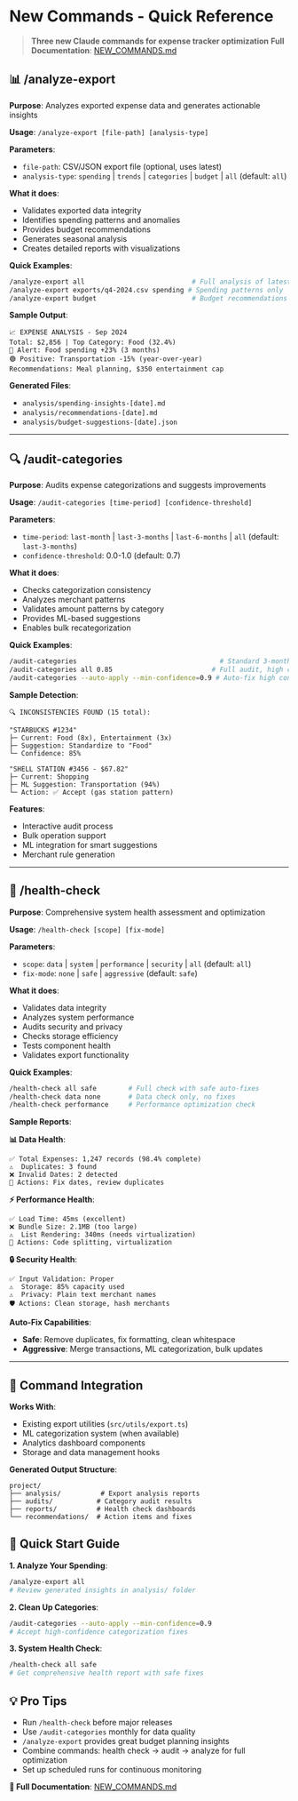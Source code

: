 # New Commands - Quick Reference

> **Three new Claude commands for expense tracker optimization**
> **Full Documentation**: [NEW_COMMANDS.md](https://github.com/igorzamiatin-hireright/expense-tracker-ai-/blob/main/NEW_COMMANDS.md)

## 📊 /analyze-export

**Purpose**: Analyzes exported expense data and generates actionable insights

**Usage**: `/analyze-export [file-path] [analysis-type]`

**Parameters**:
- `file-path`: CSV/JSON export file (optional, uses latest)
- `analysis-type`: `spending` | `trends` | `categories` | `budget` | `all` (default: `all`)

**What it does**:
- Validates exported data integrity
- Identifies spending patterns and anomalies
- Provides budget recommendations
- Generates seasonal analysis
- Creates detailed reports with visualizations

**Quick Examples**:
```bash
/analyze-export all                           # Full analysis of latest export
/analyze-export exports/q4-2024.csv spending # Spending patterns only
/analyze-export budget                        # Budget recommendations
```

**Sample Output**:
```
📈 EXPENSE ANALYSIS - Sep 2024
Total: $2,856 | Top Category: Food (32.4%)
🔴 Alert: Food spending +23% (3 months)
🟢 Positive: Transportation -15% (year-over-year)
Recommendations: Meal planning, $350 entertainment cap
```

**Generated Files**:
- `analysis/spending-insights-[date].md`
- `analysis/recommendations-[date].md`
- `analysis/budget-suggestions-[date].json`

---

## 🔍 /audit-categories

**Purpose**: Audits expense categorizations and suggests improvements

**Usage**: `/audit-categories [time-period] [confidence-threshold]`

**Parameters**:
- `time-period`: `last-month` | `last-3-months` | `last-6-months` | `all` (default: `last-3-months`)
- `confidence-threshold`: 0.0-1.0 (default: 0.7)

**What it does**:
- Checks categorization consistency
- Analyzes merchant patterns
- Validates amount patterns by category
- Provides ML-based suggestions
- Enables bulk recategorization

**Quick Examples**:
```bash
/audit-categories                                    # Standard 3-month audit
/audit-categories all 0.85                         # Full audit, high confidence
/audit-categories --auto-apply --min-confidence=0.9 # Auto-fix high confidence
```

**Sample Detection**:
```
🔍 INCONSISTENCIES FOUND (15 total):

"STARBUCKS #1234"
├─ Current: Food (8x), Entertainment (3x)
├─ Suggestion: Standardize to "Food"
└─ Confidence: 85%

"SHELL STATION #3456 - $67.82"
├─ Current: Shopping
├─ ML Suggestion: Transportation (94%)
└─ Action: ✅ Accept (gas station pattern)
```

**Features**:
- Interactive audit process
- Bulk operation support
- ML integration for smart suggestions
- Merchant rule generation

---

## 🏥 /health-check

**Purpose**: Comprehensive system health assessment and optimization

**Usage**: `/health-check [scope] [fix-mode]`

**Parameters**:
- `scope`: `data` | `system` | `performance` | `security` | `all` (default: `all`)
- `fix-mode`: `none` | `safe` | `aggressive` (default: `safe`)

**What it does**:
- Validates data integrity
- Analyzes system performance
- Audits security and privacy
- Checks storage efficiency
- Tests component health
- Validates export functionality

**Quick Examples**:
```bash
/health-check all safe        # Full check with safe auto-fixes
/health-check data none       # Data check only, no fixes
/health-check performance     # Performance optimization check
```

**Sample Reports**:

**📊 Data Health**:
```
✅ Total Expenses: 1,247 records (98.4% complete)
⚠️  Duplicates: 3 found
❌ Invalid Dates: 2 detected
🔧 Actions: Fix dates, review duplicates
```

**⚡ Performance Health**:
```
✅ Load Time: 45ms (excellent)
❌ Bundle Size: 2.1MB (too large)
⚠️  List Rendering: 340ms (needs virtualization)
🚀 Actions: Code splitting, virtualization
```

**🔒 Security Health**:
```
✅ Input Validation: Proper
⚠️  Storage: 85% capacity used
⚠️  Privacy: Plain text merchant names
🛡️ Actions: Clean storage, hash merchants
```

**Auto-Fix Capabilities**:
- **Safe**: Remove duplicates, fix formatting, clean whitespace
- **Aggressive**: Merge transactions, ML categorization, bulk updates

---

## 🎯 Command Integration

**Works With**:
- Existing export utilities (`src/utils/export.ts`)
- ML categorization system (when available)
- Analytics dashboard components
- Storage and data management hooks

**Generated Output Structure**:
```
project/
├── analysis/          # Export analysis reports
├── audits/           # Category audit results
├── reports/          # Health check dashboards
└── recommendations/  # Action items and fixes
```

## 🚀 Quick Start Guide

**1. Analyze Your Spending**:
```bash
/analyze-export all
# Review generated insights in analysis/ folder
```

**2. Clean Up Categories**:
```bash
/audit-categories --auto-apply --min-confidence=0.9
# Accept high-confidence categorization fixes
```

**3. System Health Check**:
```bash
/health-check all safe
# Get comprehensive health report with safe fixes
```

## 💡 Pro Tips

- Run `/health-check` before major releases
- Use `/audit-categories` monthly for data quality
- `/analyze-export` provides great budget planning insights
- Combine commands: health check → audit → analyze for full optimization
- Set up scheduled runs for continuous monitoring

**📖 Full Documentation**: [NEW_COMMANDS.md](https://github.com/igorzamiatin-hireright/expense-tracker-ai-/blob/main/NEW_COMMANDS.md)